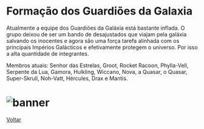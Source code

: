 # Formação dos Guardiões da Galaxia

Atualmente a equipe dos Guardiões da Galáxia está bastante inflada. O grupo deixou de ser um bando de desajustados que viajam pela galáxia salvando os inocentes e agora são uma força tarefa alinhada com os principais Impérios Galácticos e efetivamente protegem o universo. Por isso a alta quantidade de integrantes.

Membros atuais: Senhor das Estrelas, Groot, Rocket Racoon, Phylla-Vell, Serpente da Lua, Gamora, Hulkling, Wiccano, Nova, a Quasar, o Quasar, Super-Skrull, Noh-Vatt, Hércules, Drax e Mantis.

# ![banner](https://eb6f93.a2cdn1.secureserver.net/wp-content/uploads/2022/04/todas-equipes-marvel-250422-7.jpg)

[Voltar](README.MD)
